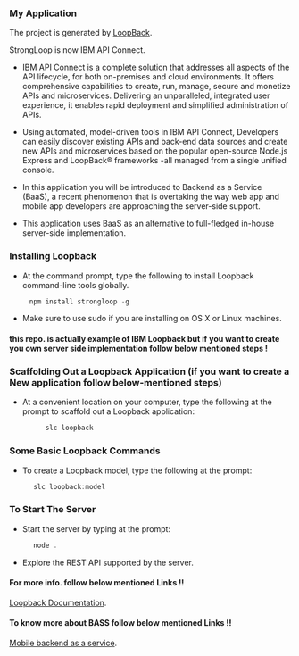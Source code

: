 ### My Application

The project is generated by [LoopBack](http://loopback.io).

StrongLoop is now IBM API Connect.

* IBM API Connect is a complete solution that addresses all aspects of the API lifecycle, for both on-premises and cloud         environments. It offers comprehensive capabilities to create, run, manage, secure and monetize APIs and microservices.         Delivering an unparalleled, integrated user experience, it enables rapid deployment and simplified administration of APIs.

* Using automated, model-driven tools in IBM API Connect, Developers can easily discover existing APIs and back-end data         sources and create new APIs and microservices based on the popular open-source Node.js Express and LoopBack® frameworks -all   managed from a single unified console.

* In this application you will be introduced to Backend as a Service (BaaS), a recent phenomenon that is overtaking the way web   app and mobile app developers are approaching the server-side support. 

* This application uses BaaS as an alternative to full-fledged in-house server-side implementation.


### Installing Loopback

* At the command prompt, type the following to install Loopback command-line tools globally.

```javascript
     npm install strongloop -g
```

* Make sure to use sudo if you are installing on OS X or Linux machines.

#### this repo. is actually example of IBM Loopback but if you want to create you own server side implementation follow below      mentioned steps !

### Scaffolding Out a Loopback Application (if you want to create a New application follow below-mentioned steps)

* At a convenient location on your computer, type the following at the prompt to scaffold out a Loopback application:

```javascript
         slc loopback
```

### Some Basic Loopback Commands

* To create a Loopback model, type the following at the prompt:

```javascript
      slc loopback:model
```

### To Start The Server
* Start the server by typing at the prompt:
  
```javascript
      node .
```

* Explore the REST API supported by the server.

#### For more info. follow below mentioned Links !!

[Loopback Documentation](http://apidocs.strongloop.com/).

#### To know more about BASS follow below mentioned Links !!

[Mobile backend as a service](https://en.wikipedia.org/wiki/Mobile_backend_as_a_service).




